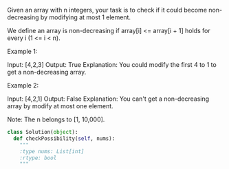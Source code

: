 
Given an array with n integers, your task is to check if it could become non-decreasing by modifying at most 1 element.



We define an array is non-decreasing if array[i] <= array[i + 1] holds for every i (1 <= i < n).


Example 1:

Input: [4,2,3]
Output: True
Explanation: You could modify the first 4 to 1 to get a non-decreasing array.



Example 2:

Input: [4,2,1]
Output: False
Explanation: You can't get a non-decreasing array by modify at most one element.



Note:
The n belongs to [1, 10,000].



```python
class Solution(object):
  def checkPossibility(self, nums):
    """
    :type nums: List[int]
    :rtype: bool
    """
```
